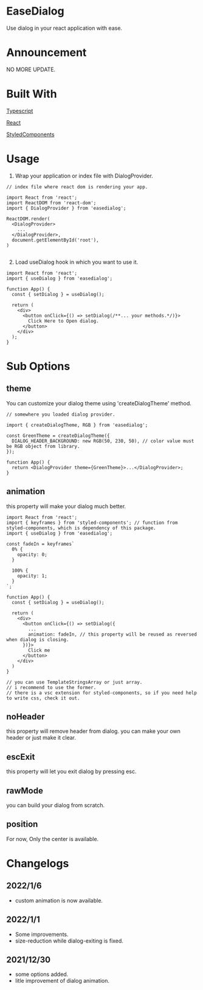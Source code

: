 # EaseDialog

Use dialog in your react application with ease.

# Announcement
NO MORE UPDATE.

# Built With

[Typescript](https://www.typescriptlang.org/)

[React](https://reactjs.org/)

[StyledComponents](https://styled-components.com/)

# Usage

1. Wrap your application or index file with DialogProvider.

```tsx
// index file where react dom is rendering your app.

import React from 'react';
import ReactDOM from 'react-dom';
import { DialogProvider } from 'easedialog';

ReactDOM.render(
  <DialogProvider>
    ...
  </DialogProvider>,
  document.getElementById('root'),
)


```

2. Load useDialog hook in which you want to use it.

```tsx
import React from 'react';
import { useDialog } from 'easedialog';

function App() {
  const { setDialog } = useDialog();

  return (
    <div>
      <button onClick={() => setDialog(/**... your methods.*/)}>
        Click Here to Open dialog.
      </button>
    </div>
  );
}
```

# Sub Options

## theme
You can customize your dialog theme using 'createDialogTheme' method.

```tsx
// somewhere you loaded dialog provider.

import { createDialogTheme, RGB } from 'easedialog';

const GreenTheme = createDialogTheme({
  DIALOG_HEADER_BACKGROUND: new RGB(50, 230, 50), // color value must be RGB object from library.
});

function App() {
  return <DialogProvider theme={GreenTheme}>...</DialogProvider>;
}
```

## animation
this property will make your dialog much better.

```tsx
import React from 'react';
import { keyframes } from 'styled-components'; // function from styled-components, which is dependency of this package.
import { useDialog } from 'easedialog';

const fadeIn = keyframes`
  0% {
    opacity: 0;
  }

  100% {
    opacity: 1;
  }
`; 

function App() {
  const { setDialog } = useDialog();

  return (
    <div>
      <button onClick={() => setDialog({
        ...
        animation: fadeIn, // this property will be reused as reversed when dialog is closing.
      })}>
        Click me
      </button>
    </div>
  )
}

// you can use TemplateStringsArray or just array. 
// i recommend to use the former. 
// there is a vsc extension for styled-components, so if you need help to write css, check it out.

```

## noHeader
this property will remove header from dialog.
you can make your own header or just make it clear.

## escExit 
this property will let you exit dialog by pressing esc.

## rawMode
you can build your dialog from scratch.

## position
For now, Only the center is available.

# Changelogs

## 2022/1/6
- custom animation is now available.

## 2022/1/1
- Some improvements.
- size-reduction while dialog-exiting is fixed.

## 2021/12/30
- some options added.
- litle improvement of dialog animation.
